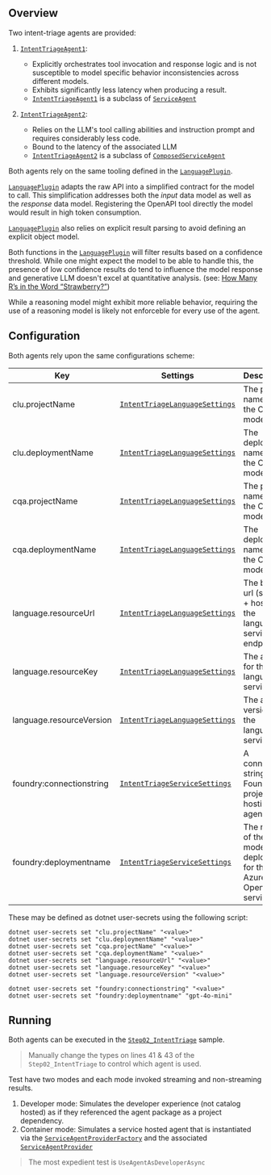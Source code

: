 ﻿## Overview

Two intent-triage agents are provided:

1. [`IntentTriageAgent1`](./IntentTriageAgent1.cs): 

    - Explicitly orchestrates tool invocation and response logic and is not susceptible to model specific behavior inconsistencies across different models.
    - Exhibits significantly less latency when producing a result.
    - [`IntentTriageAgent1`](./IntentTriageAgent1.cs) is a subclass of [`ServiceAgent`](../Service/ServiceAgent.cs)
      
1. [`IntentTriageAgent2`](./IntentTriageAgent2.cs): 
  
    - Relies on the LLM's tool calling abilities and instruction prompt and requires considerably less code.
    - Bound to the latency of the associated LLM
    - [`IntentTriageAgent2`](./IntentTriageAgent2.cs) is a subclass of [`ComposedServiceAgent`](../Service/ComposedServiceAgent.cs)

Both agents rely on the same tooling defined in the [`LanguagePlugin`](./Internal/LanguagePlugin.cs).

[`LanguagePlugin`](./Internal/LanguagePlugin.cs) adapts the raw API into a simplified contract for the model to call.
This simplification addresses both the _input_ data model as well as the _response_ data model.
Registering the OpenAPI tool directly the model would result in high token consumption.

[`LanguagePlugin`](./Internal/LanguagePlugin.cs) also relies on explicit result parsing to avoid
defining an explicit object model.

Both functions in the [`LanguagePlugin`](./Internal/LanguagePlugin.cs) will filter results based on a confidence threshold.
While one might expect the model to be able to handle this, the presence of low confidence
results do tend to influence the model response and generative LLM doesn't excel at quantitative analysis. 
(see: [How Many R’s in the Word “Strawberry?”](https://medium.com/@SamMormando/how-many-rs-in-the-word-strawberry-a6b8a697a1be))

While a reasoning model might exhibit more reliable behavior, requiring the use of a reasoning model
is likely not enforceble for every use of the agent.


## Configuration

Both agents rely upon the same configurations scheme:

Key|Settings|Description|
---|---|---
clu.projectName|[`IntentTriageLanguageSettings`](./Settings/IntentTriageLanguageSettings.cs)|The project name for the CLU model.
clu.deploymentName|[`IntentTriageLanguageSettings`](./Settings/IntentTriageLanguageSettings.cs)|The deployment name for the CLU model.
cqa.projectName|[`IntentTriageLanguageSettings`](./Settings/IntentTriageLanguageSettings.cs)|The project name for the CQA model.
cqa.deploymentName|[`IntentTriageLanguageSettings`](./Settings/IntentTriageLanguageSettings.cs)|The deployment name for the CQA model.
language.resourceUrl|[`IntentTriageLanguageSettings`](./Settings/IntentTriageLanguageSettings.cs)|The base url (scheme + host) for the language services endpoint
language.resourceKey|[`IntentTriageLanguageSettings`](./Settings/IntentTriageLanguageSettings.cs)|The api key for the language services
language.resourceVersion|[`IntentTriageLanguageSettings`](./Settings/IntentTriageLanguageSettings.cs)|The api version for the language services
foundry:connectionstring|[`IntentTriageServiceSettings`](./Settings/IntentTriageServiceSettings.cs)|A connection string to the Foundry project hosting the agent
foundry:deploymentname|[`IntentTriageServiceSettings`](./Settings/IntentTriageServiceSettings.cs)|The name of the model deployment for the Azure OpenAI service

These may be defined as dotnet user-secrets using the following script:

```bsh
dotnet user-secrets set "clu.projectName" "<value>"
dotnet user-secrets set "clu.deploymentName" "<value>"
dotnet user-secrets set "cqa.projectName" "<value>"
dotnet user-secrets set "cqa.deploymentName" "<value>"
dotnet user-secrets set "language.resourceUrl" "<value>"
dotnet user-secrets set "language.resourceKey" "<value>"
dotnet user-secrets set "language.resourceVersion" "<value>"

dotnet user-secrets set "foundry:connectionstring" "<value>"
dotnet user-secrets set "foundry:deploymentname" "gpt-4o-mini"
```

## Running

Both agents can be executed in the [`Step02_IntentTriage`](../../../../samples/GettingStartedWithAgents/ServiceAgents/Step02_IntentTriage.cs) sample.

> Manually change the types on lines 41 & 43 of the `Step02_IntentTriage` to control which agent is used.

Test have two modes and each mode invoked streaming and non-streaming results.

1. Developer mode: Simulates the developer experience (not catalog hosted) as if they referenced the agent package as a project dependency.
1. Container mode: Simulates a service hosted agent that is instantiated via the [`ServiceAgentProviderFactory`](../Service/ServiceAgentProviderFactory.cs)
   and the associated [`ServiceAgentProvider`](../Service/ServiceAgentProvider.cs)

> The most expedient test is `UseAgentAsDeveloperAsync`


